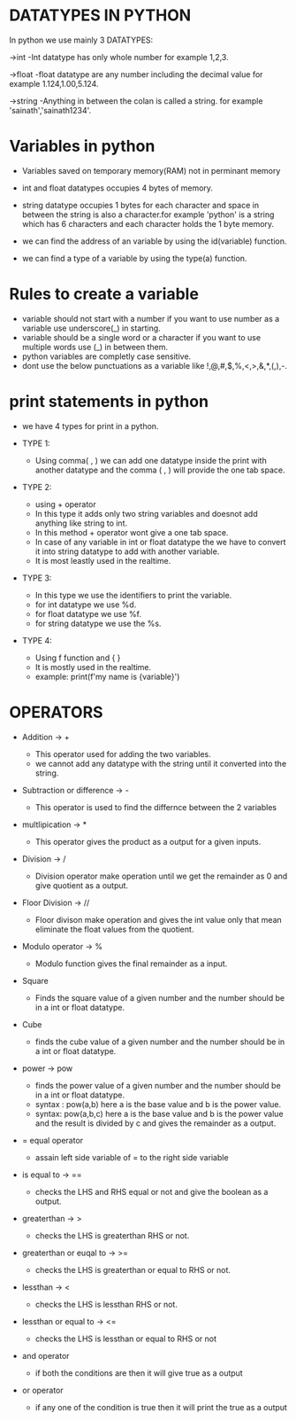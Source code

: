 
# DATATYPES IN PYTHON
In python we use mainly 3 DATATYPES:

->int -Int datatype has only  whole number for example 1,2,3.

->float -float datatype are any  number including the decimal value for example 1.124,1.00,5.124.

->string -Anything in between the colan is called a string. for example 'sainath','sainath1234'.


# Variables in python

* Variables saved on temporary memory(RAM) not in perminant memory

* int and float datatypes occupies 4 bytes of memory.

* string datatype occupies 1 bytes for each character and space in between the string is also a character.for  example 'python' is a string which has 6 characters and each character holds the 1 byte memory.
* we can find the address of an variable by using the id(variable) function.
* we can find a type of a variable by using the type(a) function.


# Rules to create a variable
* variable should not start with a number if you want to use number as a variable use underscore(_) in starting.
* variable should be a single word or a character if you want to use multiple words use (_) in between them.
* python variables are completly case sensitive.
* dont use the below punctuations as a variable like !,@,#,$,%,<,>,&,*,(,),-. 

# print statements in python

* we have 4 types for print in a python.
* TYPE 1:  
    * Using comma( , ) we can add one datatype inside the print with another datatype and the comma ( , ) will provide the one tab space.
*  TYPE 2:
    
    * using + operator 
    * In this type it adds only two string variables and doesnot add anything like string to int.
    * In this method + operator wont give a one tab space.
    * In case of any variable in int or float datatype the we have to convert it into string datatype to add with another variable.
    * It is most leastly used in the realtime.
* TYPE 3:

    * In this type we use the  identifiers to print the variable.
    * for int datatype we use %d.
    * for float datatype we use %f.
    * for string datatype we use the %s.
*  TYPE 4:
    * Using f function and { }
    * It is mostly used in the realtime.
    * example: print(f'my name is {variable}')
    

# OPERATORS

* Addition -> +
    
    * This operator used for adding the two variables.
    * we cannot add any datatype with the string until it converted into the string.
* Subtraction or difference ->  -

    * This operator is used to find the differnce between the 2 variables
* multlipication -> *

    * This operator gives the product as a output for a given inputs.
* Division -> /

    * Division operator make operation until we get the remainder as 0 and give quotient as a output.
* Floor Division -> //
    
    * Floor divison make operation and gives the int value only that mean eliminate the float values from the quotient.
* Modulo operator -> %
    
    * Modulo function gives the final remainder as a input.
* Square 

    * Finds the square value of a given number and the number should be in a int or float datatype.
* Cube 

     * finds the cube value of a given number and the number should be in a int or float datatype.
* power -> pow

    * finds the power value of a given number and the number should be in a int or float datatype.
    * syntax : pow(a,b) here a is the base value and b is the power value.
    * syntax: pow(a,b,c)  here a is the base value and b is the power value and the result is divided by c and gives the remainder as a output. 
* = equal operator

    * assain left side variable of = to the right side variable
* is equal to -> ==
    
    * checks the LHS and RHS equal or not and give the boolean as a output.
* greaterthan ->  >

    * checks the LHS is greaterthan RHS or not.
* greaterthan or euqal to ->  >=

    * checks the LHS is greaterthan or equal to RHS or not.
* lessthan ->  <

    * checks the LHS is lessthan  RHS or not.
* lessthan or equal to ->  <=

    * checks the LHS is lessthan or equal to RHS or not
* and operator

    * if both the conditions are then it will give true as a output
* or operator

    * if any one of the condition is true then it will print the true as a output





